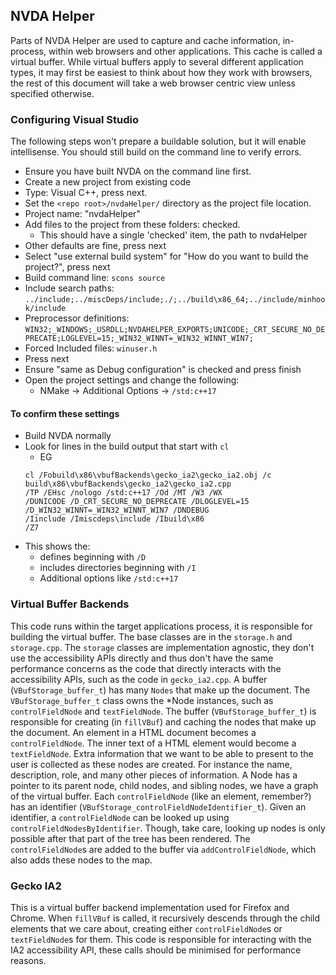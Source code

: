 ## NVDA Helper

Parts of NVDA Helper are used to capture and cache information, in-process, within web browsers and other applications.
This cache is called a virtual buffer.
While virtual buffers apply to several different application types, it may first be easiest to think about how they
work with browsers, the rest of this document will take a web browser centric view unless specified otherwise.

### Configuring Visual Studio
The following steps won't prepare a buildable solution, but it will enable intellisense.
You should still build on the command line to verify errors.

- Ensure you have built NVDA on the command line first.
- Create a new project from existing code
- Type: Visual C++, press next.
- Set the `<repo root>/nvdaHelper/` directory as the project file location.
- Project name: "nvdaHelper"
- Add files to the project from these folders: checked.
  - This should have a single 'checked' item, the path to nvdaHelper
- Other defaults are fine, press next
- Select "use external build system" for "How do you want to build the project?", press next
- Build command line: `scons source`
- Include search paths: `../include;../miscDeps/include;./;../build\x86_64;../include/minhook/include`
- Preprocessor definitions: `WIN32;_WINDOWS;_USRDLL;NVDAHELPER_EXPORTS;UNICODE;_CRT_SECURE_NO_DEPRECATE;LOGLEVEL=15;_WIN32_WINNT=_WIN32_WINNT_WIN7;`
- Forced Included files: `winuser.h`
- Press next
- Ensure "same as Debug configuration" is checked and press finish
- Open the project settings and change the following:
  - NMake -> Additional Options -> `/std:c++17`

#### To confirm these settings
- Build NVDA normally
- Look for lines in the build output that start with `cl`
  - EG
  ```
  cl /Fobuild\x86\vbufBackends\gecko_ia2\gecko_ia2.obj /c build\x86\vbufBackends\gecko_ia2\gecko_ia2.cpp
  /TP /EHsc /nologo /std:c++17 /Od /MT /W3 /WX
  /DUNICODE /D_CRT_SECURE_NO_DEPRECATE /DLOGLEVEL=15 /D_WIN32_WINNT=_WIN32_WINNT_WIN7 /DNDEBUG
  /Iinclude /Imiscdeps\include /Ibuild\x86
  /Z7
  ```
- This shows the:
  - defines beginning with `/D`
  - includes directories beginning with `/I`
  - Additional options like `/std:c++17`

### Virtual Buffer Backends

This code runs within the target applications process, it is responsible for building the virtual buffer.
The base classes are in the `storage.h` and `storage.cpp`.
The `storage` classes are implementation agnostic, they don't use the accessibility APIs directly and thus don't have
the same performance concerns as the code that directly interacts with the accessibility APIs,
such as the code in `gecko_ia2.cpp`.
A buffer (`VBufStorage_buffer_t`) has many `Nodes` that make up the document.
The `VBufStorage_buffer_t` class owns the *Node instances, such as `controlFieldNode` and `textFieldNode`.
The buffer (`VBufStorage_buffer_t`) is responsible for creating (in `fillVBuf`) and caching the nodes that make up the
document.
An element in a HTML document becomes a `controlFieldNode`.
The inner text of a HTML element would become a `textFieldNode`.
Extra information that we want to be able to present to the user is collected as these nodes are created.
For instance the name, description, role, and many other pieces of information.
A Node has a pointer to its parent node, child nodes, and sibling nodes, we have a graph of the virtual buffer.
Each `controlFieldNode` (like an element, remember?) has an identifier (`VBufStorage_controlFieldNodeIdentifier_t`).
Given an identifier, a `controlFieldNode` can be looked up using `controlFieldNodesByIdentifier`.
Though, take care, looking up nodes is only possible after that part of the tree has been rendered.
The `controlFieldNode`s are added to the buffer via `addControlFieldNode`, which also adds these nodes to the map.

### Gecko IA2

This is a virtual buffer backend implementation used for Firefox and Chrome.
When `fillVBuf` is called, it recursively descends through the child elements that we care about, creating either
`controlFieldNode`s or `textFieldNode`s for them.
This code is responsible for interacting with the IA2 accessibility API, these calls should be minimised for
 performance reasons.
